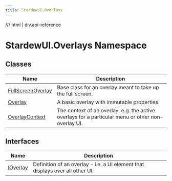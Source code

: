 ```yaml
---
title: StardewUI.Overlays
---
```


<link rel="stylesheet" href="/StardewUI/stylesheets/reference.css" />

/// html | div.api-reference

# StardewUI.Overlays Namespace

## Classes

| Name | Description |
| --- | --- |
| [FullScreenOverlay](fullscreenoverlay.md) | Base class for an overlay meant to take up the full screen. |
| [Overlay](overlay.md) | A basic overlay with immutable properties. |
| [OverlayContext](overlaycontext.md) | The context of an overlay, e.g. the active overlays for a particular menu or other non-overlay UI. |

## Interfaces

| Name | Description |
| --- | --- |
| [IOverlay](ioverlay.md) | Definition of an overlay - i.e. a UI element that displays over all other UI. |

